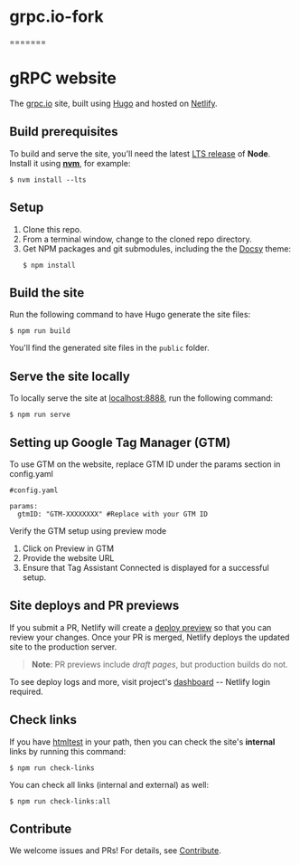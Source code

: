 # grpc.io-fork
=======
# gRPC website

The [grpc.io][] site, built using [Hugo][] and hosted on [Netlify][].

## Build prerequisites

To build and serve the site, you'll need the latest [LTS release][] of **Node**.
Install it using **[nvm][]**, for example:

```console
$ nvm install --lts
```

## Setup

 1. Clone this repo.
 2. From a terminal window, change to the cloned repo directory.
 3. Get NPM packages and git submodules, including the the [Docsy][] theme:
    ```console
    $ npm install 
    ```

## Build the site

Run the following command to have Hugo generate the site files:

```console
$ npm run build
```

You'll find the generated site files in the `public` folder.

## Serve the site locally


To locally serve the site at [localhost:8888][], run the following command:

```console
$ npm run serve
```

## Setting up Google Tag Manager (GTM)

To use GTM on the website, replace GTM ID under the params section in config.yaml

```console
#config.yaml

params:
  gtmID: "GTM-XXXXXXXX" #Replace with your GTM ID
```

Verify the GTM setup using preview mode

1. Click on Preview in GTM
2. Provide the website URL
3. Ensure that Tag Assistant Connected is displayed for a successful setup.
   
## Site deploys and PR previews

If you submit a PR, Netlify will create a [deploy preview][] so that you can
review your changes. Once your PR is merged, Netlify deploys the updated site to
the production server.

> **Note**: PR previews include _draft pages_, but production builds do not.

To see deploy logs and more, visit project's [dashboard][] -- Netlify login
required.

## Check links

If you have [htmltest][] in your path, then
you can check the site's **internal** links by running this command:

```console
$ npm run check-links
```

You can check all links (internal and external) as well:

```console
$ npm run check-links:all
```

## Contribute

We welcome issues and PRs! For details, see [Contribute][].

[Contribute]: https://grpc.io/community/#contribute
[dashboard]: https://app.netlify.com/teams/grpc/overview
[deploy preview]: https://www.netlify.com/blog/2016/07/20/introducing-deploy-previews-in-netlify/
[Docsy]: https://www.docsy.dev
[grpc.io]: https://grpc.io
[htmltest]: https://github.com/wjdp/htmltest
[Hugo]: https://gohugo.io
[localhost:8888]: http://localhost:8888
[LTS release]: https://nodejs.org/en/about/releases/
[Netlify]: https://netlify.com
[nvm]: https://github.com/nvm-sh/nvm/blob/master/README.md#installing-and-updating